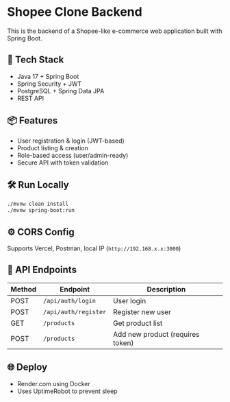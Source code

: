 # Shopee Clone Backend

This is the backend of a Shopee-like e-commerce web application built with Spring Boot.

## 🔧 Tech Stack
- Java 17 + Spring Boot
- Spring Security + JWT
- PostgreSQL + Spring Data JPA
- REST API

## 📦 Features
- User registration & login (JWT-based)
- Product listing & creation
- Role-based access (user/admin-ready)
- Secure API with token validation

## 🛠️ Run Locally
```bash
./mvnw clean install
./mvnw spring-boot:run
```

## ⚙️ CORS Config
Supports Vercel, Postman, local IP (`http://192.168.x.x:3000`)

## 🔐 API Endpoints
| Method | Endpoint | Description |
|--------|----------|-------------|
| POST | `/api/auth/login` | User login |
| POST | `/api/auth/register` | Register new user |
| GET  | `/products` | Get product list |
| POST | `/products` | Add new product (requires token) |

## 🌐 Deploy
- Render.com using Docker
- Uses UptimeRobot to prevent sleep